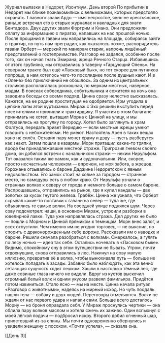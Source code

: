 Журнал вылазки в Недорет, Изонтиум. День второй
По прибытии в Недорет мы ближе познакомились с вельможами, которых предстояло охранять. Главного звали Ардо — имя непростое, явно не крестьянское, раньше встречал его в старых журналах и накладных для знати Бентадора. Двух других звали Форгрим и Киано. Они предложили оплату за информацию о пиратах, напавших на нас прошлой ночью.
После прощания в гавани мы направились на площадь, собираясь зайти в трактир, но путь нам преградил, как оказалось позже, распорядитель гавани Орберт — мерзкий по манерам старик, напрочь лишённый представлений о гостеприимстве. Разговор не задался, особенно после того, как он начал гнать Эмирана, жреца Речного Старца. Избавившись от этого грубияна, мы отправились в таверну «Гарцующий Олень». На северном тракте был ещё «Ласковый бык», но тот скорее для путников попроще, а нам хотелось чего-то посолиднее после душных кают.
И в «Олене» без приключений не обошлось. За одним из центральных столиков располагалась роскошная, по меркам местных, наверное, мадам. В поисках собеседника, собутыльника и сожителя на ночь она заводила беседы со всеми подряд. Цинна сразу нелестно высказалась. Кажется, на ее родине проституция не одобряется. Ирм угодила в цепкие лапы этой куртизанки. Мираж с Эхо решили выступить перед посетителями и прилипли к трактирщику. Я участия в этом балагане принимать не хотел, вытащил Морна с Цинной на улицу, и мы отправились на прогулку по городу.
Хотел было заглянуть в храм Фолтуса, передать привет Веридию — если местные жрецы умеют говорить с небожителями. Не умеют. Настоятель Арен в таких вещах явно не силён. Оставил пару монет храму и дэву — пусть разберутся как знают.
Затем пошли в казармы. Морн притащил какие-то тряпки, вроде бы принадлежавшие местной страже. Пригрозив гневом своего дома, он добился встречи с начальником стражи — неким Нирульфом. Тот оказался таким же хамом, как и судоначальник. Или, скорее, просто несчастным человеком — впрочем, не моя забота, а жрецов.
Горожане отзывались о бароне Даджине Недоретском с явным недовольством. Его замок стоит на холме за городом — странное место, но самодуры есть в любом краю. От Нирульфа узнали о странных волках к северу от города и немного больше о самом бароне. Распрощавшись, отправились на рынок, где я купил кандалы — две золотых за кусок гнутого железа. Грабёж. Цинна же узнала, что Орберт скрывал какие-то поставки с гавани на север — туда же, где объявились те самые волки.
На соседней улице поднялся шум. Через сову подсмотрел: наши, в основном Мираж, устроили разборки в ювелирной лавке. Туда уже направлялась стража. Дел других не было — пошли с Морном и Цинной прямиком к темницам. Морн внес залог, и всех отпустили. Чем именно им не угодил торговец — не выяснил, но спорить с драконорожденным себе дороже.
Рассказали им о наводке и бароне. Решили сначала разобраться с волками. Смеркалось, а гулять по лесу ночью — идея так себе. Остались ночевать в «Ласковом быке». Видимо, спокойному сну в этом путешествии не бывать.
Утром, почти отдохнувшие, снова отправились в лес. Накинул на сову малую иллюзию, превратив её в волка, чтобы вынюхивала путь — больше не хотелось попадать в засады. Забавно было наблюдать, как эта вечно летающая сущность ходит пешком.
Зашли в настолько тёмный лес, где даже совиные глаза ничего не видели. Вдруг из кустов выскочил огромный белый волк и одним укусом развеял фамильяра. Придётся потом извиниться. Стало ясно — мы на месте. Цинна начала ритуал «Разговор с животными», надеясь на мирный исход. Но чуть поодаль нашли тела — собаку и двух людей. Переговоры отменяются.
Волки не ждали от нас первого удара и напали сами. Больше всего досталось Морну — но броня оправдала себя. У Мираж проснулись чертики — она облила пару волков маслом и хотела сжечь их заживо. Один вспыхнул с моей лёгкой подачи — подбросил искру. Второго добил огненный шар, прилетевший из-за спины. Мы почти одновременно обернулись и увидели женщину с посохом. «Почти успела», — сказала она.

[[День 3]]